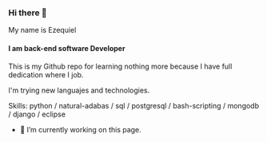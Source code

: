 ### Hi there 👋

<!--
**Eriosdev/ERiosdev** is a ✨ _special_ ✨ repository because its `README.md` (this file) appears on your GitHub profile.

Here are some ideas to get you started:

- 🔭 I’m currently working on ...
- 🌱 I’m currently learning ...
- 👯 I’m looking to collaborate on ...
- 🤔 I’m looking for help with ...
- 💬 Ask me about ...
- 📫 How to reach me: ...
- 😄 Pronouns: ...
- ⚡ Fun fact: ...
-->
 My name is Ezequiel
#### I am back-end software Developer 


This is my Github repo for learning nothing more because I have full dedication where I job.

I'm trying new languajes and technologies. 

Skills: python / natural-adabas / sql / postgresql / bash-scripting / mongodb / django / eclipse

- 🔭 I’m currently working on this page. 




